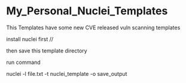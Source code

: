 # My_Personal_Nuclei_Templates
This Templates have some new CVE released vuln scanning templates


install nuclei first //

then save this template directory 

run command 

nuclei -l file.txt -t nuclei_template -o save_output
